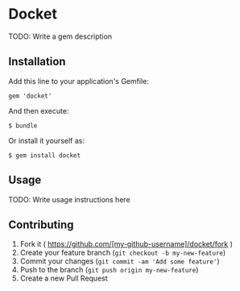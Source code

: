 # Docket

TODO: Write a gem description

## Installation

Add this line to your application's Gemfile:

    gem 'docket'

And then execute:

    $ bundle

Or install it yourself as:

    $ gem install docket

## Usage

TODO: Write usage instructions here

## Contributing

1. Fork it ( https://github.com/[my-github-username]/docket/fork )
2. Create your feature branch (`git checkout -b my-new-feature`)
3. Commit your changes (`git commit -am 'Add some feature'`)
4. Push to the branch (`git push origin my-new-feature`)
5. Create a new Pull Request
